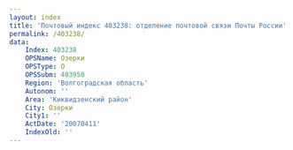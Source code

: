 ```yaml
---
layout: index
title: 'Почтовый индекс 403238: отделение почтовой связи Почты России'
permalink: /403238/
data:
    Index: 403238
    OPSName: Озерки
    OPSType: О
    OPSSubm: 403950
    Region: 'Волгоградская область'
    Autonom: ''
    Area: 'Киквидзенский район'
    City: Озерки
    City1: ''
    ActDate: '20070411'
    IndexOld: ''
---
```

